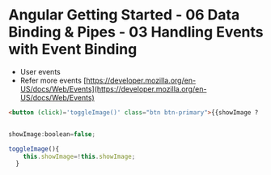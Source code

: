 # Angular Getting Started - 06 Data Binding & Pipes - 03 Handling Events with Event Binding

- User events
- Refer more events [https://developer.mozilla.org/en-US/docs/Web/Events](https://developer.mozilla.org/en-US/docs/Web/Events)

```html
<button (click)='toggleImage()' class="btn btn-primary">{{showImage ? 'Hide':'Show'}} Image</button>
```

```javascript

showImage:boolean=false;

toggleImage(){
  	this.showImage=!this.showImage;
  }

```